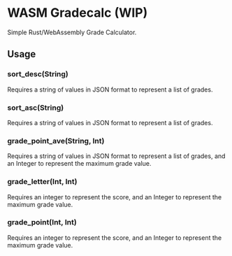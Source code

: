 # WASM Gradecalc (WIP)
Simple Rust/WebAssembly Grade Calculator.

## Usage

### sort_desc(String)
Requires a string of values in JSON format to represent a list of grades.

### sort_asc(String)
Requires a string of values in JSON format to represent a list of grades.

### grade_point_ave(String, Int)
Requires a string of values in JSON format to represent a list of grades, and an Integer to represent the maximum grade value.

### grade_letter(Int, Int)
Requires an integer to represent the score, and an Integer to represent the maximum grade value.

### grade_point(Int, Int)
Requires an integer to represent the score, and an Integer to represent the maximum grade value.
